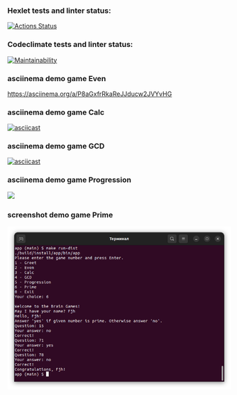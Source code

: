 ### Hexlet tests and linter status:
[![Actions Status](https://github.com/Sabshor/java-project-61/actions/workflows/hexlet-check.yml/badge.svg)](https://github.com/Sabshor/java-project-61/actions)
### Codeclimate tests and linter status:
[![Maintainability](https://api.codeclimate.com/v1/badges/a29267f8b036856127e0/maintainability)](https://codeclimate.com/github/Sabshor/java-project-61/maintainability)
### asciinema demo game Even
https://asciinema.org/a/P8aGxfrRkaReJJducw2JVYvHG
### asciinema demo game Calc
[![asciicast](https://asciinema.org/a/gNnJBjpEYJublKT1LuzK4Ep9h.svg)](https://asciinema.org/a/gNnJBjpEYJublKT1LuzK4Ep9h)
### asciinema demo game GCD
[![asciicast](https://asciinema.org/a/n5M1z162MT4BgRtitpvk814VQ.svg)](https://asciinema.org/a/n5M1z162MT4BgRtitpvk814VQ)
### asciinema demo game Progression
<a href="https://asciinema.org/a/QYYyB0JFv3uwhzPw7a3kNPvJ0" target="_blank"><img src="https://asciinema.org/a/QYYyB0JFv3uwhzPw7a3kNPvJ0.svg" /></a>
### screenshot demo game Prime
![Alt text](/screenshot_game_prime.png?raw=true "Game Prime")
